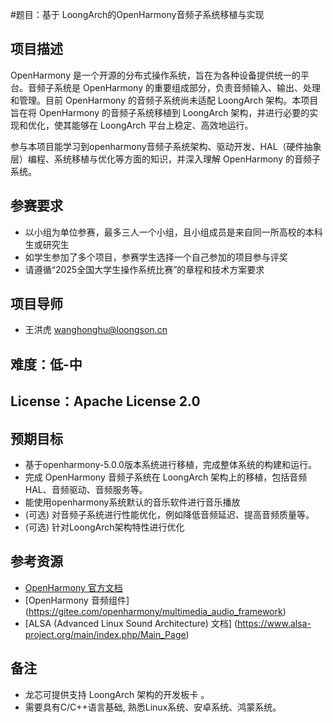 #题目：基于 LoongArch的OpenHarmony音频子系统移植与实现
## 项目描述
OpenHarmony 是一个开源的分布式操作系统，旨在为各种设备提供统一的平台。音频子系统是 OpenHarmony 的重要组成部分，负责音频输入、输出、处理和管理。目前 OpenHarmony 的音频子系统尚未适配 LoongArch 架构。本项目旨在将 OpenHarmony 的音频子系统移植到 LoongArch 架构，并进行必要的实现和优化，使其能够在 LoongArch 平台上稳定、高效地运行。

参与本项目能学习到openharmony音频子系统架构、驱动开发、HAL（硬件抽象层）编程、系统移植与优化等方面的知识，并深入理解 OpenHarmony 的音频子系统。

## 参赛要求
*   以小组为单位参赛，最多三人一个小组，且小组成员是来自同一所高校的本科生或研究生
*   如学生参加了多个项目，参赛学生选择一个自己参加的项目参与评奖
*   请遵循“2025全国大学生操作系统比赛”的章程和技术方案要求

## 项目导师
*   王洪虎 wanghonghu@loongson.cn

## 难度：低-中
## License：Apache License 2.0
## 预期目标
* 基于openharmony-5.0.0版本系统进行移植，完成整体系统的构建和运行。
* 完成 OpenHarmony 音频子系统在 LoongArch 架构上的移植，包括音频 HAL、音频驱动、音频服务等。
* 能使用openharmony系统默认的音乐软件进行音乐播放
* (可选) 对音频子系统进行性能优化，例如降低音频延迟、提高音频质量等。
*  (可选) 针对LoongArch架构特性进行优化

## 参考资源
*   [OpenHarmony 官方文档](https://www.openharmony.cn/)
*   [OpenHarmony 音频组件] (https://gitee.com/openharmony/multimedia_audio_framework)
*   [ALSA (Advanced Linux Sound Architecture) 文档] (https://www.alsa-project.org/main/index.php/Main_Page) 

## 备注

*   龙芯可提供支持 LoongArch 架构的开发板卡 。
*   需要具有C/C++语言基础, 熟悉Linux系统、安卓系统、鸿蒙系统。
